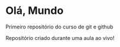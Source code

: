 # Olá, Mundo
 Primeiro repositório do curso de git e github 

 Repositório criado durante uma aula ao vivo!

